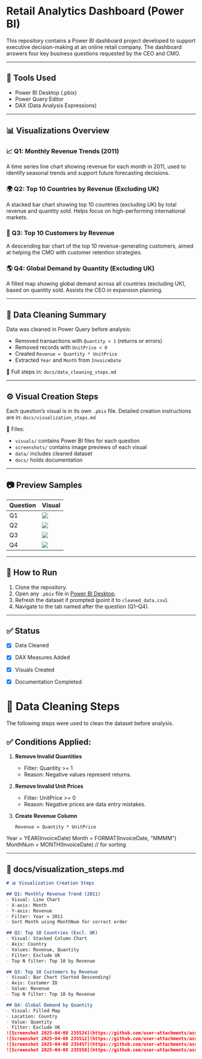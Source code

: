 # Retail Analytics Dashboard (Power BI)

This repository contains a Power BI dashboard project developed to support executive decision-making at an online retail company. The dashboard answers four key business questions requested by the CEO and CMO.

---

## 🔧 Tools Used
- Power BI Desktop (.pbix)
- Power Query Editor
- DAX (Data Analysis Expressions)

---

## 📊 Visualizations Overview

### 📈 Q1: Monthly Revenue Trends (2011)
A time series line chart showing revenue for each month in 2011, used to identify seasonal trends and support future forecasting decisions.

### 🌍 Q2: Top 10 Countries by Revenue (Excluding UK)
A stacked bar chart showing top 10 countries (excluding UK) by total revenue and quantity sold. Helps focus on high-performing international markets.

### 👥 Q3: Top 10 Customers by Revenue
A descending bar chart of the top 10 revenue-generating customers, aimed at helping the CMO with customer retention strategies.

### 🌎 Q4: Global Demand by Quantity (Excluding UK)
A filled map showing global demand across all countries (excluding UK), based on quantity sold. Assists the CEO in expansion planning.

---

## 🧹 Data Cleaning Summary

Data was cleaned in Power Query before analysis:
- Removed transactions with `Quantity < 1` (returns or errors)
- Removed records with `UnitPrice < 0`
- Created `Revenue = Quantity * UnitPrice`
- Extracted `Year` and `Month` from `InvoiceDate`

📄 Full steps in: `docs/data_cleaning_steps.md`

---

## ⚙️ Visual Creation Steps

Each question’s visual is in its own `.pbix` file.
Detailed creation instructions are in: `docs/visualization_steps.md`

📁 Files:
- `visuals/` contains Power BI files for each question
- `screenshots/` contains image previews of each visual
- `data/` includes cleaned dataset
- `docs/` holds documentation

---

## 📷 Preview Samples

| Question | Visual |
|---------|--------|
| Q1 | ![](screenshots/Q1.png) |
| Q2 | ![](screenshots/Q2.png) |
| Q3 | ![](screenshots/Q3.png) |
| Q4 | ![](screenshots/Q4.png) |

---

## 🚀 How to Run

1. Clone the repository.
2. Open any `.pbix` file in [Power BI Desktop](https://powerbi.microsoft.com/desktop).
3. Refresh the dataset if prompted (point it to `cleaned_data.csv`).
4. Navigate to the tab named after the question (Q1–Q4).

---

## ✅ Status
- [x] Data Cleaned
- [x] DAX Measures Added
- [x] Visuals Created
- [x] Documentation Completed


# 🧹 Data Cleaning Steps

The following steps were used to clean the dataset before analysis.

## ✅ Conditions Applied:

1. **Remove Invalid Quantities**
   - Filter: Quantity >= 1
   - Reason: Negative values represent returns.

2. **Remove Invalid Unit Prices**
   - Filter: UnitPrice >= 0
   - Reason: Negative prices are data entry mistakes.

3. **Create Revenue Column**
   ```dax
   Revenue = Quantity * UnitPrice

Year = YEAR(InvoiceDate)
Month = FORMAT(InvoiceDate, "MMMM")
MonthNum = MONTH(InvoiceDate)  // for sorting
 


---

## 📄 docs/visualization_steps.md

```markdown
# 📊 Visualization Creation Steps

## Q1: Monthly Revenue Trend (2011)
- Visual: Line Chart
- X-axis: Month
- Y-axis: Revenue
- Filter: Year = 2011
- Sort Month using MonthNum for correct order

## Q2: Top 10 Countries (Excl. UK)
- Visual: Stacked Column Chart
- Axis: Country
- Values: Revenue, Quantity
- Filter: Exclude UK
- Top N filter: Top 10 by Revenue

## Q3: Top 10 Customers by Revenue
- Visual: Bar Chart (Sorted Descending)
- Axis: Customer ID
- Value: Revenue
- Top N filter: Top 10 by Revenue

## Q4: Global Demand by Quantity
- Visual: Filled Map
- Location: Country
- Value: Quantity
- Filter: Exclude UK
![Screenshot 2025-04-08 235524](https://github.com/user-attachments/assets/570bddf6-2755-45cd-814c-9bdd77766a30)
![Screenshot 2025-04-08 235512](https://github.com/user-attachments/assets/9b348da6-b92c-4a12-9c67-3b37008229b5)
![Screenshot 2025-04-08 235457](https://github.com/user-attachments/assets/7447b586-be23-492d-b949-fdd47ae5d69e)
![Screenshot 2025-04-08 235558](https://github.com/user-attachments/assets/93040295-0881-4b3f-8666-08acef7c69a8)
